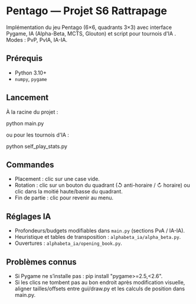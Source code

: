 # Pentago — Projet S6 Rattrapage

Implémentation du jeu Pentago (6×6, quadrants 3×3) avec interface Pygame, IA (Alpha-Beta, MCTS, Glouton) et script pour tournois d'IA . Modes : PvP, PvIA, IA-IA.

## Prérequis

* Python 3.10+
* `numpy`, `pygame`

## Lancement

À la racine du projet :

python main.py

ou pour les tournois d'IA :

python self_play_stats.py

## Commandes

* Placement : clic sur une case vide.
* Rotation : clic sur un bouton du quadrant (↺ anti-horaire / ↻ horaire) ou clic dans la moitié haute/basse du quadrant.
* Fin de partie : clic pour revenir au menu.

## Réglages IA

* Profondeurs/budgets modifiables dans `main.py` (sections PvA / IA-IA).
* Heuristique et tables de transposition : `alphabeta_ia/alpha_beta.py`.
* Ouvertures : `alphabeta_ia/opening_book.py`.

## Problèmes connus

* Si Pygame ne s’installe pas : pip install "pygame>=2.5,<2.6".
* Si les clics ne tombent pas au bon endroit après modification visuelle, aligner tailles/offsets entre gui/draw.py et les calculs de position dans main.py.
